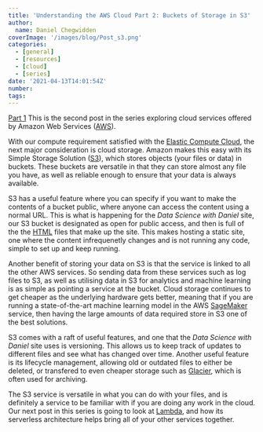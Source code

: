 ```yaml
---
title: 'Understanding the AWS Cloud Part 2: Buckets of Storage in S3'
author: 
  name: Daniel Chegwidden
coverImage: '/images/blog/Post_s3.png'
categories:
  - [general]
  - [resources]
  - [cloud]
  - [series]
date: '2021-04-13T14:01:54Z'
number:
tags:
---
```


[Part 1](https://datasciencewithdaniel.com.au/posts/Understanding-the-AWS-Cloud-Part-1-Virtual-Computing-on-EC2/)
This is the second post in the series exploring cloud services offered by Amazon Web Services ([AWS](https://aws.amazon.com)).

With our compute requirement satisfied with the [Elastic Compute Cloud]((https://aws.amazon.com/ec2)), the next major consideration is cloud storage. Amazon makes this easy with its Simple Storage Solution ([S3](https://aws.amazon.com/s3/)), which stores objects (your files or data) in buckets. These buckets are versatile in that they can store almost any file you have, as well as reliable enough to ensure that your data is always available.

S3 has a useful feature where you can specify if you want to make the contents of a bucket public, where anyone can access the content using a normal URL. This is what is happening for the *Data Science with Daniel* site, our S3 bucket is designated as open for public access, and then is full of the the [HTML](https://html.com) files that make up the site. This makes hosting a static site, one where the content infrequenetly changes and is not running any code, simple to set up and keep running.

Another benefit of storing your data on S3 is that the service is linked to all the other AWS services. So sending data from these services such as log files to S3, as well as utilising data in S3 for analytics and machine learning is as simple as pointing a service at the bucket. Cloud storage continues to get cheaper as the underlying hardware gets better, meaning that if you are running a state-of-the-art machine learning model in the AWS [SageMaker](https://aws.amazon.com/sagemaker/) service, then having the large amounts of data required store in S3 one of the best solutions.

S3 comes with a raft of useful features, and one that the *Data Science with Daniel* site uses is versioning. This allows us to keep track of updates to different files and see what has changed over time. Another useful feature is its lifecycle management, allowing old or outdated files to either be deleted, or transfered to even cheaper storage such as [Glacier](https://aws.amazon.com/glacier/), which is often used for archiving.

The S3 service is versatile in what you can do with your files, and is definitely a service to be familiar with if you are doing any work in the cloud. Our next post in this series is going to look at [Lambda](https://aws.amazon.com/lambda/), and how its serverless architecture helps bring all of your other services together.
